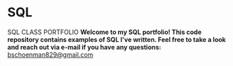 # SQL
SQL CLASS PORTFOLIO
**Welcome to my SQL portfolio! This code repository contains examples of SQL I've written. Feel free to take a look and reach out via e-mail if you have any questions:** bschoenman829@gmail.com
